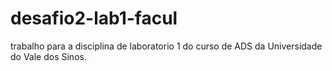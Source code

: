 # desafio2-lab1-facul
trabalho para a disciplina de laboratorio 1 do curso de ADS da Universidade do Vale dos Sinos.
